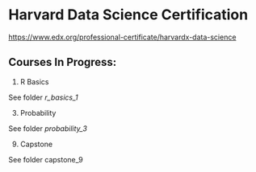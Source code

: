 # Harvard Data Science Certification

https://www.edx.org/professional-certificate/harvardx-data-science 

## Courses In Progress:

1. R Basics

See folder *r_basics_1*

3. Probability

See folder *probability_3*

9. Capstone

See folder capstone_9
